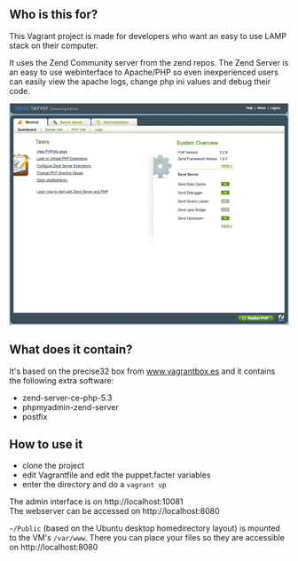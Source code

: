 ## Who is this for? ##
This Vagrant project is made for developers who want an easy to use LAMP stack on their computer.

It uses the Zend Community server from the zend repos. The Zend Server is an easy to use webinterface to Apache/PHP so even inexperienced users can easily view the apache logs, change php ini values and debug their code.

![Zend Server admin screenshot](https://github.com/LeonB/vagrant-zend-server/raw/master/zend-server-admin.jpg)

## What does it contain? ##
It's based on the precise32 box from www.vagrantbox.es and it contains the following extra software:

* zend-server-ce-php-5.3
* phpmyadmin-zend-server
* postfix

## How to use it ##
* clone the project
* edit Vagrantfile and edit the puppet.facter variables
* enter the directory and do a `vagrant up`

The admin interface is on http://localhost:10081<br />
The webserver can be accessed on http://localhost:8080

`~/Public` (based on the Ubuntu desktop homedirectory layout) is mounted to the VM's `/var/www`.
There you can place your files so they are accessible on http://localhost:8080
